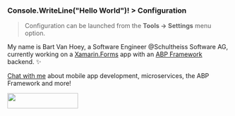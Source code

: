 ### Console.WriteLine("Hello World")! > <i class="fa fa-gear fa-spin fa-2x" style="color: firebrick"></i> Configuration
> Configuration can be launched from the **Tools -> Settings** menu option.

My name is Bart Van Hoey, a Software Engineer @Schultheiss Software AG, currently working on a [Xamarin.Forms](https://github.com/xamarin/Xamarin.Forms) app with an [ABP Framework](https://abp.io/) backend. ✨ 

[Chat with me](https://twitter.com/bartvanhoey) about mobile app development, microservices, the ABP Framework and more!

<a href="https://www.buymeacoffee.com/bartvanhoey" target="_blank"><img src="https://cdn.buymeacoffee.com/buttons/default-orange.png" height="35" width="160"></a>
